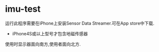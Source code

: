 imu-test
========
运行此程序需要在iPhone上安装Sensor Data Streamer.可在App store中下载.
* iPhone4S或以上型号才包含地磁传感器

使用时显示器面向南方,使用者面向北方.
